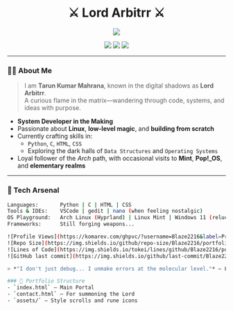 <h1 align="center">⚔️ Lord Arbitrr ⚔️</h1>
<p align="center">
  <img src="https://readme-typing-svg.herokuapp.com/?color=00ADB5&center=true&vCenter=true&lines=Code+by+Day%2C+Command+by+Night;Digital+Ronin+of+the+Dark+Web;Rising+System+Dev+%7C+Linux+Enthusiast" />
</p>

<p align="center">
  <img src="https://img.shields.io/badge/Linux-Master--in--Training-00ADB5?style=for-the-badge&logo=linux&logoColor=white">
  <img src="https://img.shields.io/badge/Arch%20User-I%20do%20btw-blue?style=for-the-badge&logo=arch-linux&logoColor=white">
  <img src="https://img.shields.io/badge/Python-Enchanter-yellow?style=for-the-badge&logo=python&logoColor=black">
</p>

---

### 🧙‍♂️ About Me
> I am **Tarun Kumar Mahrana**, known in the digital shadows as **Lord Arbitrr**.  
> A curious flame in the matrix—wandering through code, systems, and ideas with purpose.

- **System Developer in the Making**
- Passionate about **Linux**, **low-level magic**, and **building from scratch**
- Currently crafting skills in:
  - `Python`, `C`, `HTML`, `CSS`
  - Exploring the dark halls of `Data Structures` and `Operating Systems`
- Loyal follower of the *Arch* path, with occasional visits to **Mint**, **Pop!_OS**, and **elementary realms**

---

### 🔧 Tech Arsenal

```bash
Languages:       Python | C | HTML | CSS
Tools & IDEs:    VSCode | gedit | nano (when feeling nostalgic)
OS Playground:   Arch Linux (Hyprland) | Linux Mint | Windows 11 (reluctantly)
Frameworks:      Still forging weapons...

![Profile Views](https://komarev.com/ghpvc/?username=Blaze2216&label=Profile%20Views&color=blueviolet&style=for-the-badge)
![Repo Size](https://img.shields.io/github/repo-size/Blaze2216/portfolio?style=for-the-badge&color=cyan)
![Lines of Code](https://img.shields.io/tokei/lines/github/Blaze2216/portfolio?style=for-the-badge&color=brightgreen)
![GitHub last commit](https://img.shields.io/github/last-commit/Blaze2216/portfolio?style=for-the-badge&color=orange)

> *"I don't just debug... I unmake errors at the molecular level."* – Lord Arbitrr

### 📁 Portfolio Structure
- `index.html` – Main Portal
- `contact.html` – For summoning the Lord
- `assets/` – Style scrolls and rune icons
